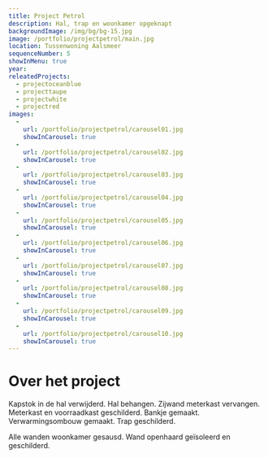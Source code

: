 ```yaml
---
title: Project Petrol
description: Hal, trap en woonkamer opgeknapt
backgroundImage: /img/bg/bg-15.jpg
image: /portfolio/projectpetrol/main.jpg
location: Tussenwoning Aalsmeer
sequenceNumber: 5
showInMenu: true
year: 
releatedProjects:
  - projectoceanblue
  - projecttaupe
  - projectwhite
  - projectred
images:
  -
    url: /portfolio/projectpetrol/carousel01.jpg
    showInCarousel: true
  -
    url: /portfolio/projectpetrol/carousel02.jpg
    showInCarousel: true
  -
    url: /portfolio/projectpetrol/carousel03.jpg
    showInCarousel: true
  -
    url: /portfolio/projectpetrol/carousel04.jpg
    showInCarousel: true
  -
    url: /portfolio/projectpetrol/carousel05.jpg
    showInCarousel: true
  -
    url: /portfolio/projectpetrol/carousel06.jpg
    showInCarousel: true
  -
    url: /portfolio/projectpetrol/carousel07.jpg
    showInCarousel: true
  -
    url: /portfolio/projectpetrol/carousel08.jpg
    showInCarousel: true
  -
    url: /portfolio/projectpetrol/carousel09.jpg
    showInCarousel: true  
  -
    url: /portfolio/projectpetrol/carousel10.jpg
    showInCarousel: true
---
```


# Over het project

Kapstok in de hal verwijderd. Hal behangen. Zijwand meterkast vervangen. Meterkast en voorraadkast geschilderd. Bankje gemaakt. Verwarmingsombouw gemaakt. Trap geschilderd.

Alle wanden woonkamer gesausd. Wand openhaard geïsoleerd en geschilderd.

